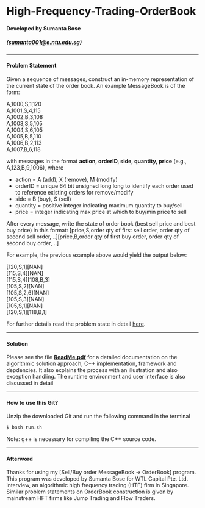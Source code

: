 # High-Frequency-Trading-OrderBook
#### Developed by Sumanta Bose  
##### ([sumanta001@e.ntu.edu.sg](mailto:sumanta001@e.ntu.edu.sg))
------
#### Problem Statement
Given a sequence of messages, construct an in-memory representation of the current state of the order book. An example MessageBook is of the form:

A,1000,S,1,120<br/>
A,1001,S,4,115<br/>
A,1002,B,3,108<br/>
A,1003,S,5,105<br/>
A,1004,S,6,105<br/>
A,1005,B,5,110<br/>
A,1006,B,2,113<br/>
A,1007,B,6,118<br/>

with messages in the format **action, orderID, side, quantity, price** (e.g., A,123,B,9,1006), where

- action = A (add), X (remove), M (modify)
- orderID = unique 64 bit unsigned long long to identify each order used to reference existing orders for remove/modify
- side = B (buy), S (sell)
- quantity = positive integer indicating maximum quantity to buy/sell
- price = integer indicating max price at which to buy/min price to sell

After every message, write the state of order book (best sell price and best buy price) in this format:
[price,S,order qty of first sell order, order qty of second sell order, ..][price,B,order qty of first buy order, order qty of second buy order, ..]

For example, the previous example above would yield the output below:

[120,S,1][NAN]<br/>
[115,S,4][NAN]<br/>
[115,S,4][108,B,3]<br/>
[105,S,2][NAN]<br/>
[105,S,2,6][NAN]<br/>
[105,S,3][NAN]<br/>
[105,S,1][NAN]<br/>
[120,S,1][118,B,1]<br/>

For further details read the problem state in detail [here](https://github.com/sumantabose/High-Frequency-Trading-OrderBook/blob/master/doc/CodingExerciseVer2.txt).

------
#### Solution

Please see the file [**ReadMe.pdf**](https://github.com/sumantabose/High-Frequency-Trading-OrderBook/blob/master/ReadMe.pdf) for a detailed documentation on the algorithmic solution approach, C++ implementation, framework and depdencies. It also explains the process with an illustration and also exception handling. The runtime environment and user interface is also discussed in detail

------
#### How to use this Git?
Unzip the downloaded Git and run the following command in the terminal

```sh
$ bash run.sh
```
Note: g++ is necessary for compiling the C++ source code.

------
#### Afterword
Thanks for using my [Sell/Buy order MessageBook → OrderBook] program.<br/>
This program was developed by Sumanta Bose for WTL Capital Pte. Ltd. interview, an algorithmic high frequency trading (HTF) firm in Singapore. Similar problem statements on OrderBook construction is given by mainstream HFT firms like Jump Trading and Flow Traders.